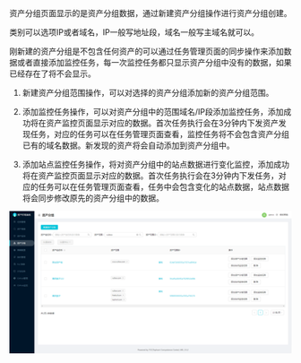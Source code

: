 资产分组页面显示的是资产分组数据，通过新建资产分组操作进行资产分组创建。

类别可以选项IP或者域名，IP一般写地址段，域名一般写主域名就可以。

刚新建的资产分组是不包含任何资产的可以通过任务管理页面的同步操作来添加数据或者直接添加监控任务，每一次监控任务都只显示资产分组中没有的数据，如果已经存在了将不会显示。

1. 新建资产分组范围操作，可以对选择的资产分组添加新的资产分组范围。

2. 添加监控任务操作，可以对资产分组中的范围域名/IP段添加监控任务，添加成功将在资产监控页面显示对应的数据。首次任务执行会在3分钟内下发资产发现任务，对应的任务可以在任务管理页面查看，监控任务将不会包含资产分组已有的域名数据。新发现的资产将会自动添加到资产分组中。

3. 添加站点监控任务操作，将对资产分组中的站点数据进行变化监控，添加成功将在资产监控页面显示对应的数据。首次任务执行会在3分钟内下发任务，对应的任务可以在任务管理页面查看，任务中会包含变化的站点数据，站点数据将会同步修改原先的资产分组中的数据。


![](images/20221025171110662_2449.png)
